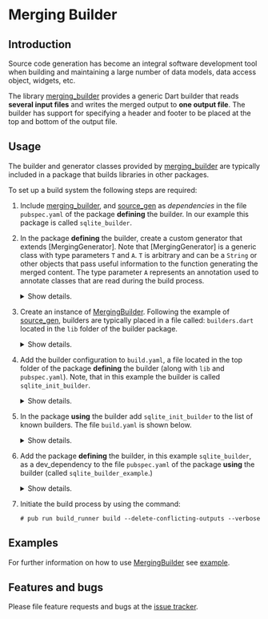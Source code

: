 
# Merging Builder


## Introduction

Source code generation has become an integral software development tool when building and maintaining a large number of data models, data access object, widgets, etc.

The library [merging_builder] provides a generic Dart builder that reads **several input files** and writes the merged output to **one output file**. The builder has support for specifying a header and footer to be placed at the top and bottom of the output file.


## Usage

The builder and generator classes provided by [merging_builder] are typically included in
a package that builds libraries in other packages.

To set up a build system the following steps are required:

1. Include [merging_builder], and [source_gen] as *dependencies* in the file `pubspec.yaml` of the package **defining** the builder. In our example this package is called `sqlite_builder`.

2. In the package **defining** the builder, create a custom generator that extends [MergingGenerator]. Note that [MergingGenerator] is a generic class with type parameters
`T` and `A`. `T` is arbitrary and can be a `String` or other objects that pass useful information to the function generating the merged content. The type parameter `A` represents an annotation used to annotate classes that are read during the build process.
   <details> <summary> Show details. </summary>

    ```Dart
    import 'dart:async';
    import 'package:analyzer/dart/element/element.dart';
    import 'package:build/src/builder/build_step.dart';
    import 'package:merging_builder/merging_builder.dart';
    import 'package:quote_buffer/quote_buffer.dart';
    import 'package:source_gen/source_gen.dart';
    import 'package:sqlite_builder/src/readers/reader.dart';
    import 'package:sqlite_builder/src/writers/sqlite_init_writer.dart';
    import 'package:sqlite_entity/sqlite_entity.dart';

    class SqliteInitGenerator extends MergingGenerator<String, GenerateSqliteInit> {
      /// Returns the Sqlite command that initializes the table specified by
      /// an object of type [TableDefinition] annotated with [GenerateSqliteInit].
      ///
      /// This fct is called for every class that is annotated with [GenerateSqliteInit].
      @override
      String generateStreamItemForAnnotatedElement(
        Element element,
        ConstantReader annotation,
        BuildStep buildStep,
      ) {
        final sqliteInitWriter = SqliteInitWriter(
          element: element,
          annotation: annotation,
          reader: reader,
        );
        return sqliteInitWriter.tableInitMapEntry;
      }

      /// Returns source code representing a variable of
      /// type [Map<String, String>].
      ///
      /// Called once before the builder writes the merged output.
      @override
      FutureOr<String> mergedContent(Stream<String> stream) async {
        final b = QuoteBuffer();
        b.writeln('library sqlite_init;');
        b.writeln('final init = Map<String, String>.unmodifiable({');
        // Iterate over stream:
        await for (var mapEntry in stream) {
          b.writeln(mapEntry);
        }
        b.writeln('});');
        return b.toString();
      }

      /// Portion of source code included at the top of the generated file.
      /// Should be specified as header when constructing the merging builder.
      static String get header {
        return '/// The header';
      }

      /// Portion of source code included at the very bottom of the generated file.
      /// Should be specified as [footer] when constructing the merging builder.
      static String get footer {
        return '/// This is the footer.';
      }
    }
    ```

   </details>

3. Create an instance of [MergingBuilder]. Following the example of [source_gen], builders are typically placed in a file called: `builders.dart` located in the `lib` folder of the builder package.

   <details> <summary> Show details. </summary>

    ```Dart
       import 'package:build/build.dart';
       import 'package:source_gen/source_gen.dart';
       import 'package:merging_builder/merging_builder.dart';

      Builder sqliteInitBuilder(BuilderOptions options) => MergingBuilder<String>(
          generator: SqliteInitGenerator(),
          inputFiles: 'lib/*.dart',
          outputFile: 'lib/init.dart',
          header: SqliteInitGenerator.header,
          footer: SqliteInitGenerator.footer,
        );
    ```

   </details>


4. Add the builder configuration to `build.yaml`, a file located in the top folder of the package **defining** the builder (along with `lib` and `pubspec.yaml`).
Note, that in this example the builder is called `sqlite_init_builder`.

   <details> <summary> Show details. </summary>

    ```Yaml
    builders:
      sqlite_init_builder:
        import: "package:sqlite_builder/builder.dart"
        builder_factories: ["sqliteInitBuilder"]
        build_extensions: {"$lib$": ["*.dart"]}
        auto_apply: root_package
        build_to: source
    ```

</details>

5. In the package **using** the builder add `sqlite_init_builder` to the list of known builders. The file `build.yaml` is shown below.

   <details> <summary> Show details. </summary>

    ```Yaml
    targets:
      $default:
        builders:
            sqlite_builder|sqlite_init_builder:
            enabled: true
            # generate_for:
            #   include:
            #     - lib/*.dart
            #   exclude:
            #     - lib/*.g.dart
    ```

   </details>

6. Add the package **defining** the builder, in this example `sqlite_builder`, as a dev_dependency to the file `pubspec.yaml` of the package **using** the builder (called
`sqlite_builder_example`.)

   <details> <summary> Show details. </summary>

    ```Yaml
    name: sqlite_builder_example
    description:
      Demonstrates how to define and build data model classes
      using the library sqlite_builder.

    version: 0.0.1

    environment:
      sdk: '>=2.6.0 <3.0.0'

    dependencies:
      directed_graph: ^0.1.2

    dev_dependencies:
      build_runner: ^1.9.0
      # The merging builder
      sqlite_builder:
        path: ../sqlite_builder
    ```

   </details>

7. Initiate the build process by using the command:
   ```console
   # pub run build_runner build --delete-conflicting-outputs --verbose
   ```

## Examples

For further information on how to use [MergingBuilder] see [example].

## Features and bugs

Please file feature requests and bugs at the [issue tracker].

[issue tracker]: https://github.com/simphotonics/generic_reader/issues

[example]: example

[Generator]: https://pub.dev/documentation/source_gen/latest/source_gen/Generator-class.html

[GeneratorForAnnotation]: https://pub.dev/documentation/source_gen/latest/source_gen/GeneratorForAnnotation-class.html

[MergingBuilder]: https://pub.dev/packages/merging_builder

[merging_builder]: https://pub.dev/packages/merging_builder


[source_gen]: https://pub.dev/packages/source_gen

[source_gen_test]: https://pub.dev/packages/source_gen_test
